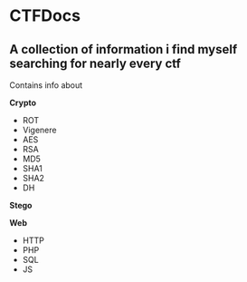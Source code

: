 # CTFDocs

## A collection of information i find myself searching for nearly every ctf

Contains info about

**Crypto**
- ROT
- Vigenere  
- AES
- RSA
- MD5
- SHA1
- SHA2
- DH

**Stego**

**Web**
 - HTTP
 - PHP
 - SQL
 - JS
